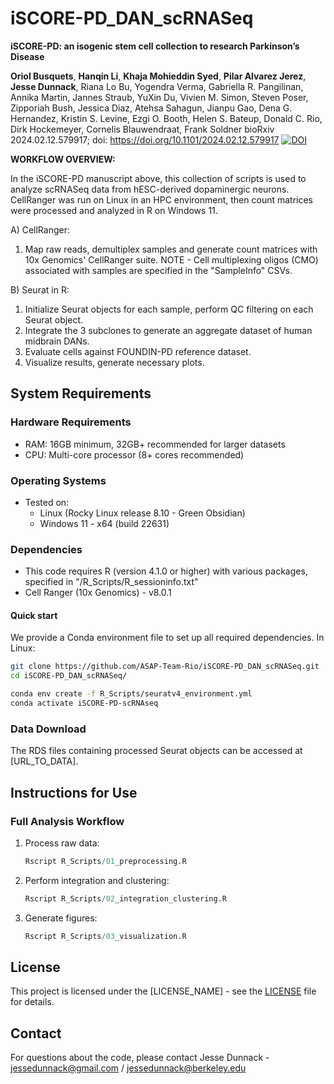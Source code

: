 # iSCORE-PD_DAN_scRNASeq

**iSCORE-PD: an isogenic stem cell collection to research Parkinson’s Disease**

**Oriol Busquets**, **Hanqin Li**, **Khaja Mohieddin Syed**, **Pilar Alvarez Jerez**, **Jesse Dunnack**, Riana Lo Bu, Yogendra Verma, Gabriella R. Pangilinan, Annika Martin, Jannes Straub, YuXin Du, Vivien M. Simon, Steven Poser, Zipporiah Bush, Jessica Diaz, Atehsa Sahagun, Jianpu Gao, Dena G. Hernandez, Kristin S. Levine, Ezgi O. Booth, Helen S. Bateup, Donald C. Rio, Dirk Hockemeyer, Cornelis Blauwendraat, Frank Soldner
bioRxiv 2024.02.12.579917; doi: https://doi.org/10.1101/2024.02.12.579917
[![DOI](https://zenodo.org/badge/741244123.svg)](https://zenodo.org/doi/10.5281/zenodo.10718769)




**WORKFLOW OVERVIEW:**

In the iSCORE-PD manuscript above, this collection of scripts is used to analyze scRNASeq data from hESC-derived dopaminergic neurons. CellRanger was run on Linux in an HPC environment, then count matrices were processed and analyzed in R on Windows 11.

A) CellRanger:
   1) Map raw reads, demultiplex samples and generate count matrices with 10x Genomics' CellRanger suite.
      NOTE - Cell multiplexing oligos (CMO) associated with samples are specified in the "SampleInfo" CSVs.
    
B) Seurat in R:
   1) Initialize Seurat objects for each sample, perform QC filtering on each Seurat object.
   2) Integrate the 3 subclones to generate an aggregate dataset of human midbrain DANs.
   3) Evaluate cells against FOUNDIN-PD reference dataset.
   4) Visualize results, generate necessary plots.



## System Requirements

### Hardware Requirements
- RAM: 16GB minimum, 32GB+ recommended for larger datasets
- CPU: Multi-core processor (8+ cores recommended)

### Operating Systems
- Tested on:
  - Linux (Rocky Linux release 8.10 - Green Obsidian)
  - Windows 11 - x64 (build 22631)

### Dependencies
- This code requires R (version 4.1.0 or higher) with various packages, specified in "/R_Scripts/R_sessioninfo.txt"
- Cell Ranger (10x Genomics) - v8.0.1



#### Quick start
We provide a Conda environment file to set up all required dependencies. In Linux:

```bash
git clone https://github.com/ASAP-Team-Rio/iSCORE-PD_DAN_scRNASeq.git
cd iSCORE-PD_DAN_scRNASeq/

conda env create -f R_Scripts/seuratv4_environment.yml
conda activate iSCORE-PD-scRNAseq
```



### Data Download
The RDS files containing processed Seurat objects can be accessed at [URL_TO_DATA].



## Instructions for Use

### Full Analysis Workflow
1. Process raw data:
   ```R
   Rscript R_Scripts/01_preprocessing.R
   ```

2. Perform integration and clustering:
   ```R
   Rscript R_Scripts/02_integration_clustering.R
   ```

3. Generate figures:
   ```R
   Rscript R_Scripts/03_visualization.R
   ```



## License
This project is licensed under the [LICENSE_NAME] - see the [LICENSE](LICENSE) file for details.

## Contact
For questions about the code, please contact Jesse Dunnack - jessedunnack@gmail.com / jessedunnack@berkeley.edu
